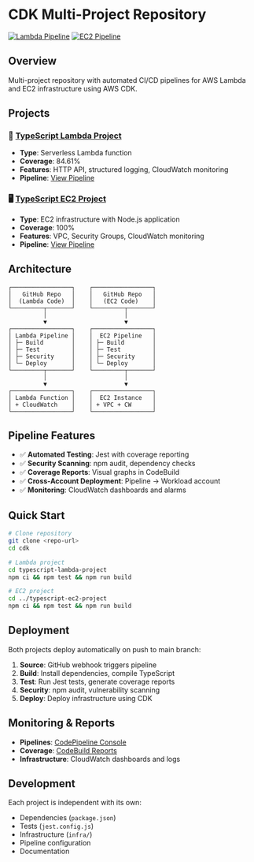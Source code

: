 # CDK Multi-Project Repository

[![Lambda Pipeline](https://img.shields.io/badge/lambda-pipeline-passing-brightgreen)](https://eu-central-1.console.aws.amazon.com/codesuite/codepipeline/pipelines/TypeScriptLambda-Pipeline/view)
[![EC2 Pipeline](https://img.shields.io/badge/ec2-pipeline-passing-brightgreen)](https://eu-central-1.console.aws.amazon.com/codesuite/codepipeline/pipelines/TypeScriptEC2-Pipeline/view)

## Overview
Multi-project repository with automated CI/CD pipelines for AWS Lambda and EC2 infrastructure using AWS CDK.

## Projects

### 🚀 [TypeScript Lambda Project](./typescript-lambda-project/)
- **Type**: Serverless Lambda function
- **Coverage**: 84.61%
- **Features**: HTTP API, structured logging, CloudWatch monitoring
- **Pipeline**: [View Pipeline](https://eu-central-1.console.aws.amazon.com/codesuite/codepipeline/pipelines/TypeScriptLambda-Pipeline/view)

### 🖥️ [TypeScript EC2 Project](./typescript-ec2-project/)
- **Type**: EC2 infrastructure with Node.js application
- **Coverage**: 100%
- **Features**: VPC, Security Groups, CloudWatch monitoring
- **Pipeline**: [View Pipeline](https://eu-central-1.console.aws.amazon.com/codesuite/codepipeline/pipelines/TypeScriptEC2-Pipeline/view)

## Architecture

```
┌─────────────────┐    ┌─────────────────┐
│   GitHub Repo   │    │   GitHub Repo   │
│  (Lambda Code)  │    │   (EC2 Code)    │
└─────────┬───────┘    └─────────┬───────┘
          │                      │
          ▼                      ▼
┌─────────────────┐    ┌─────────────────┐
│ Lambda Pipeline │    │  EC2 Pipeline   │
│ ├─ Build        │    │ ├─ Build        │
│ ├─ Test         │    │ ├─ Test         │
│ ├─ Security     │    │ ├─ Security     │
│ └─ Deploy       │    │ └─ Deploy       │
└─────────┬───────┘    └─────────┬───────┘
          │                      │
          ▼                      ▼
┌─────────────────┐    ┌─────────────────┐
│ Lambda Function │    │  EC2 Instance   │
│ + CloudWatch    │    │ + VPC + CW      │
└─────────────────┘    └─────────────────┘
```

## Pipeline Features
- ✅ **Automated Testing**: Jest with coverage reporting
- ✅ **Security Scanning**: npm audit, dependency checks
- ✅ **Coverage Reports**: Visual graphs in CodeBuild
- ✅ **Cross-Account Deployment**: Pipeline → Workload account
- ✅ **Monitoring**: CloudWatch dashboards and alarms

## Quick Start
```bash
# Clone repository
git clone <repo-url>
cd cdk

# Lambda project
cd typescript-lambda-project
npm ci && npm test && npm run build

# EC2 project  
cd ../typescript-ec2-project
npm ci && npm test && npm run build
```

## Deployment
Both projects deploy automatically on push to main branch:
1. **Source**: GitHub webhook triggers pipeline
2. **Build**: Install dependencies, compile TypeScript
3. **Test**: Run Jest tests, generate coverage reports
4. **Security**: npm audit, vulnerability scanning
5. **Deploy**: Deploy infrastructure using CDK

## Monitoring & Reports
- **Pipelines**: [CodePipeline Console](https://eu-central-1.console.aws.amazon.com/codesuite/codepipeline/)
- **Coverage**: [CodeBuild Reports](https://eu-central-1.console.aws.amazon.com/codebuild/)
- **Infrastructure**: CloudWatch dashboards and logs

## Development
Each project is independent with its own:
- Dependencies (`package.json`)
- Tests (`jest.config.js`)
- Infrastructure (`infra/`)
- Pipeline configuration
- Documentation